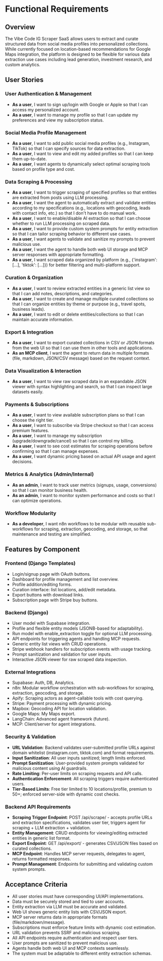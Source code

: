 # Functional Requirements

## Overview
The Vibe Code IG Scraper SaaS allows users to extract and curate structured data from social media profiles into personalized collections. While currently focused on location-based recommendations for Google Maps integration, the platform is designed to be flexible for various data extraction use cases including lead generation, investment research, and custom analytics.

## User Stories

### User Authentication & Management
- **As a user**, I want to sign up/login with Google or Apple so that I can access my personalized account.
- **As a user**, I want to manage my profile so that I can update my preferences and view my subscription status.

### Social Media Profile Management
- **As a user**, I want to add public social media profiles (e.g., Instagram, TikTok) so that I can specify sources for data extraction.
- **As a user**, I want to view and edit my added profiles so that I can keep them up-to-date.
- **As a user**, I want agents to dynamically select optimal scraping tools based on profile type and cost.

### Data Scraping & Processing
- **As a user**, I want to trigger scraping of specified profiles so that entities are extracted from posts using LLM processing.
- **As a user**, I want the agent to automatically extract and validate entities according to my specifications (e.g., locations with geocoding, leads with contact info, etc.) so that I don't have to do manual work.
- **As a user**, I want to enable/disable AI extraction so that I can choose whether to run LLM processing on scraped data.
- **As a user**, I want to provide custom system prompts for entity extraction so that I can tailor scraping behavior to different use cases.
- **As a user**, I want agents to validate and sanitize my prompts to prevent malicious use.
- **As a user**, I want the agent to handle both web UI storage and MCP server responses with appropriate formatting.
- **As a user**, I want scraped data organized by platform (e.g., {'instagram': [...], 'tiktok': [...]}) for better filtering and multi-platform support.

### Curation & Organization
- **As a user**, I want to review extracted entities in a generic list view so that I can add notes, descriptions, and categories.
- **As a user**, I want to create and manage multiple curated collections so that I can organize entities by theme or purpose (e.g., travel spots, business leads).
- **As a user**, I want to edit or delete entities/collections so that I can maintain accurate information.

### Export & Integration
- **As a user**, I want to export curated collections in CSV or JSON formats from the web UI so that I can use them in other tools and applications.
- **As an MCP client**, I want the agent to return data in multiple formats (file, markdown, JSON/CSV message) based on the request context.

### Data Visualization & Interaction
- **As a user**, I want to view raw scraped data in an expandable JSON viewer with syntax highlighting and search, so that I can inspect large datasets easily.

### Payments & Subscriptions
- **As a user**, I want to view available subscription plans so that I can choose the right tier.
- **As a user**, I want to subscribe via Stripe checkout so that I can access premium features.
- **As a user**, I want to manage my subscription (upgrade/downgrade/cancel) so that I can control my billing.
- **As a user**, I want to see cost estimates for scraping operations before confirming so that I can manage expenses.
- **As a user**, I want dynamic pricing based on actual API usage and agent decisions.

### Metrics & Analytics (Admin/Internal)
- **As an admin**, I want to track user metrics (signups, usage, conversions) so that I can monitor business health.
- **As an admin**, I want to monitor system performance and costs so that I can optimize operations.

### Workflow Modularity
- **As a developer**, I want n8n workflows to be modular with reusable sub-workflows for scraping, extraction, geocoding, and storage, so that maintenance and testing are simplified.

## Features by Component

### Frontend (Django Templates)
- Login/signup page with OAuth buttons.
- Dashboard for profile management and list overview.
- Profile addition/editing forms.
- Curation interface: list locations, add/edit metadata.
- Export buttons with download links.
- Subscription page with Stripe buy buttons.

### Backend (Django)
- User model with Supabase integration.
- Profile and flexible entity models (JSONB-based for adaptability).
- Run model with enable_extraction toggle for optional LLM processing.
- API endpoints for triggering agents and handling MCP requests.
- Generic entity list views with CRUD operations.
- Stripe webhook handlers for subscription events with usage tracking.
- Prompt sanitization and validation for user inputs.
- Interactive JSON viewer for raw scraped data inspection.

### External Integrations
- Supabase: Auth, DB, Analytics.
- n8n: Modular workflow orchestration with sub-workflows for scraping, extraction, geocoding, and storage.
- Apify: Scraping actors as agent-callable tools with cost querying.
- Stripe: Payment processing with dynamic pricing.
- Mapbox: Geocoding API for location validation.
- Google Maps: My Maps export.
- LangChain: Advanced agent framework (future).
- MCP: Client/server for agent integrations.

### Security & Validation
- **URL Validation**: Backend validates user-submitted profile URLs against domain whitelist (instagram.com, tiktok.com) and format requirements.
- **Input Sanitization**: All user inputs sanitized; length limits enforced.
- **Prompt Sanitization**: User-provided system prompts validated for malicious content using AI guardrails.
- **Rate Limiting**: Per-user limits on scraping requests and API calls.
- **Authentication Enforcement**: All scraping triggers require authenticated users.
- **Tier-Based Limits**: Free tier limited to 10 locations/profile, premium to 50+; enforced server-side with dynamic cost checks.

### Backend API Requirements
- **Scraping Trigger Endpoint**: POST /api/scrape/ - accepts profile URLs and extraction specifications, validates user tier, triggers agent for scraping + LLM extraction + validation.
- **Entity Management**: CRUD endpoints for viewing/editing extracted entities in generic list format.
- **Export Endpoint**: GET /api/export/ - generates CSV/JSON files based on curated collections.
- **MCP Endpoint**: Handles MCP server requests, delegates to agent, returns formatted responses.
- **Prompt Management**: Endpoints for submitting and validating custom system prompts.

## Acceptance Criteria
- All user stories must have corresponding UI/API implementations.
- Data must be securely stored and tied to user accounts.
- Entity extraction via LLM must be accurate and validated.
- Web UI shows generic entity lists with CSV/JSON export.
- MCP server returns data in appropriate formats (file/markdown/message).
- Subscriptions must enforce feature limits with dynamic cost estimation.
- URL validation prevents SSRF and malicious scraping.
- All API endpoints require authentication and respect user tiers.
- User prompts are sanitized to prevent malicious use.
- Agents handle both web UI and MCP contexts seamlessly.
- The system must be adaptable to different entity extraction schemas.